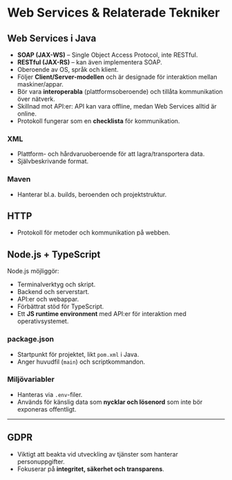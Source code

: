 # Web Services & Relaterade Tekniker

## Web Services i Java
- **SOAP (JAX-WS)** – Single Object Access Protocol, inte RESTful.  
- **RESTful (JAX-RS)** – kan även implementera SOAP.  
- Oberoende av OS, språk och klient.  
- Följer **Client/Server-modellen** och är designade för interaktion mellan maskiner/appar.  
- Bör vara **interoperabla** (plattformsoberoende) och tillåta kommunikation över nätverk.  
- Skillnad mot API:er: API kan vara offline, medan Web Services alltid är online.  
- Protokoll fungerar som en **checklista** för kommunikation.  

### XML
- Plattform- och hårdvaruoberoende för att lagra/transportera data.  
- Självbeskrivande format.  

### Maven
- Hanterar bl.a. builds, beroenden och projektstruktur.  

## HTTP
- Protokoll för metoder och kommunikation på webben.  

## Node.js + TypeScript
Node.js möjliggör:  
- Terminalverktyg och skript.  
- Backend och serverstart.  
- API:er och webappar.  
- Förbättrat stöd för TypeScript.  
- Ett **JS runtime environment** med API:er för interaktion med operativsystemet.  

### package.json
- Startpunkt för projektet, likt `pom.xml` i Java.  
- Anger huvudfil (`main`) och scriptkommandon.  

### Miljövariabler
- Hanteras via `.env`-filer.  
- Används för känslig data som **nycklar och lösenord** som inte bör exponeras offentligt.  

---

## GDPR
- Viktigt att beakta vid utveckling av tjänster som hanterar personuppgifter.  
- Fokuserar på **integritet, säkerhet och transparens**.  
